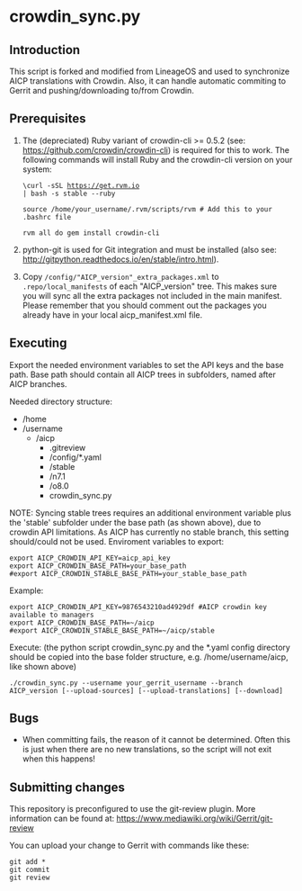crowdin_sync.py
==================

Introduction
------------
This script is forked and modified from LineageOS and used to synchronize AICP translations with Crowdin. Also, it can handle
automatic commiting to Gerrit and pushing/downloading to/from Crowdin.

Prerequisites
-------------
1. The (depreciated) Ruby variant of crowdin-cli >= 0.5.2 (see: https://github.com/crowdin/crowdin-cli) is required for this to work.
   The following commands will install Ruby and the crowdin-cli version on your system:

    <code>\curl -sSL https://get.rvm.io | bash -s stable --ruby</code>

    <code>source /home/your_username/.rvm/scripts/rvm # Add this to your .bashrc file</code>

    <code>rvm all do gem install crowdin-cli </code>

2. python-git is used for Git integration and must be installed (also see: http://gitpython.readthedocs.io/en/stable/intro.html).

3. Copy <code>/config/"AICP_version"_extra_packages.xml</code> to <code>.repo/local_manifests</code> of each "AICP_version" tree.
   This makes sure you will sync all the extra packages not included in the main manifest.
   Please remember that you should comment out the packages you already have in your
   local aicp_manifest.xml file.

Executing
---------
Export the needed environment variables to set the API keys and the base path.
Base path should contain all AICP trees in subfolders, named after AICP branches.

Needed directory structure:

* /home
 * /username
   * /aicp
     * .gitreview
     * /config/*.yaml
     * /stable
     * /n7.1
     * /o8.0
     * crowdin_sync.py

NOTE: Syncing stable trees requires an additional environment variable plus the 'stable'
subfolder under the base path (as shown above), due to crowdin API limitations.
As AICP has currently no stable branch, this setting should/could not be used.
Enviroment variables to export:

    export AICP_CROWDIN_API_KEY=aicp_api_key
    export AICP_CROWDIN_BASE_PATH=your_base_path
    #export AICP_CROWDIN_STABLE_BASE_PATH=your_stable_base_path

Example:

    export AICP_CROWDIN_API_KEY=9876543210ad4929df #AICP crowdin key available to managers
    export AICP_CROWDIN_BASE_PATH=~/aicp
    #export AICP_CROWDIN_STABLE_BASE_PATH=~/aicp/stable

Execute:
(the python script crowdin_sync.py and the *.yaml config directory should be copied into the base
folder structure, e.g. /home/username/aicp, like shown above)

<code>./crowdin_sync.py --username your_gerrit_username --branch AICP_version [--upload-sources] [--upload-translations] [--download] </code>

Bugs
----
 - When committing fails, the reason of it cannot be determined. Often this is just when there
   are no new translations, so the script will not exit when this happens!

Submitting changes
------------------
This repository is preconfigured to use the git-review plugin.
More information can be found at:
https://www.mediawiki.org/wiki/Gerrit/git-review

You can upload your change to Gerrit with commands like these:

    git add *
    git commit
    git review
